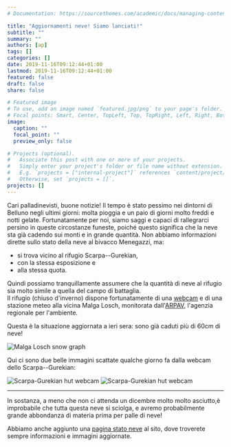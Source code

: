 ```yaml
---
# Documentation: https://sourcethemes.com/academic/docs/managing-content/

title: "Aggiornamenti neve! Siamo lanciati!"
subtitle: ""
summary: ""
authors: [ap]
tags: []
categories: []
date: 2019-11-16T09:12:44+01:00
lastmod: 2019-11-16T09:12:44+01:00
featured: false
draft: false
share: false

# Featured image
# To use, add an image named `featured.jpg/png` to your page's folder.
# Focal points: Smart, Center, TopLeft, Top, TopRight, Left, Right, BottomLeft, Bottom, BottomRight.
image:
  caption: ""
  focal_point: ""
  preview_only: false

# Projects (optional).
#   Associate this post with one or more of your projects.
#   Simply enter your project's folder or file name without extension.
#   E.g. `projects = ["internal-project"]` references `content/project/deep-learning/index.md`.
#   Otherwise, set `projects = []`.
projects: []
---
```


Cari palladinevisti, buone notizie!
Il tempo è stato pessimo nei dintorni di Belluno negli ultimi giorni: molta pioggia e un paio di giorni molto freddi e notti gelate.
Fortunatamente per noi, siamo saggi e capaci di rallegrarci persino in queste circostanze funeste, poiché questo significa che la neve sta già cadendo sui monti e in grande quantità.
Non abbiamo informazioni dirette sullo stato della neve al bivacco Menegazzi, ma: 

- si trova vicino al rifugio Scarpa--Gurekian, 
- con la stessa esposizione e 
- alla stessa quota.

Quindi possiamo tranquillamente assumere che la quantità di neve al rifugio sia molto simile a quella del campo di battaglia.  
Il rifugio (chiuso d'inverno) dispone fortunatamente di una [webcam](https://www.rifuginrete.com/rifugio/scarpa/webcam/cam.jpg) e di una stazione meteo alla vicina Malga Losch, monitorata dall'[ARPAV](https://www.arpa.veneto.it/bollettini/meteo/h24/img00/Graf_390.htm?sens=LIVNEVE), l'agenzia regionale per l'ambiente.

Questa è la situazione aggiornata a ieri sera: sono già caduti più di 60cm di neve!

![Malga Losch snow graph](/media/post/snow_losch_2019-11-15.jpg)

Qui ci sono due belle immagini scattate qualche giorno fa dalla webcam dello Scarpa--Gurekian:

![Scarpa-Gurekian hut webcam](/media/post/webcam_scarpa_2019-11-14_night.jpg)
![Scarpa-Gurekian hut webcam](/media/post/webcam_scarpa_2019-11-14_day.jpg)

---------

In sostanza, a meno che non ci attenda un dicembre molto molto asciutto,è improbabile che tutta questa neve si sciolga, e avremo probabilmente grande abbondanza di materia prima per palle di neve!  

Abbiamo anche aggiunto una [pagina stato neve](/it/snow) al sito, dove troverete sempre informazioni e immagini aggiornate.
